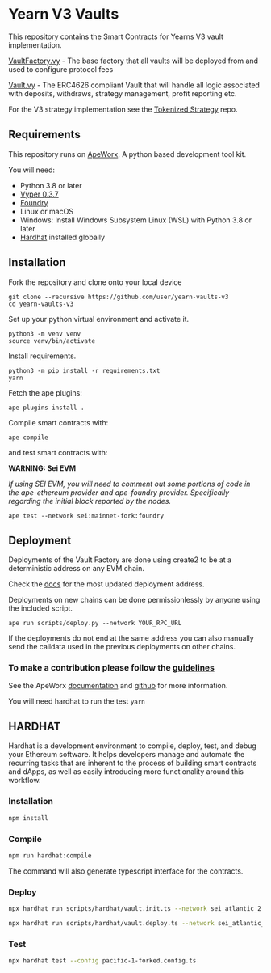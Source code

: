 # Yearn V3 Vaults

This repository contains the Smart Contracts for Yearns V3 vault implementation.

[VaultFactory.vy](contracts/VaultFactory.vy) - The base factory that all vaults will be deployed from and used to configure protocol fees

[Vault.vy](contracts/VaultV3.vy) - The ERC4626 compliant Vault that will handle all logic associated with deposits, withdraws, strategy management, profit reporting etc.

For the V3 strategy implementation see the [Tokenized Strategy](https://github.com/yearn/tokenized-strategy) repo.

## Requirements

This repository runs on [ApeWorx](https://www.apeworx.io/). A python based development tool kit.

You will need:
 - Python 3.8 or later
 - [Vyper 0.3.7](https://docs.vyperlang.org/en/stable/installing-vyper.html)
 - [Foundry](https://book.getfoundry.sh/getting-started/installation)
 - Linux or macOS
 - Windows: Install Windows Subsystem Linux (WSL) with Python 3.8 or later
 - [Hardhat](https://hardhat.org/) installed globally

## Installation

Fork the repository and clone onto your local device 

```
git clone --recursive https://github.com/user/yearn-vaults-v3
cd yearn-vaults-v3
```

Set up your python virtual environment and activate it.

```
python3 -m venv venv
source venv/bin/activate
```

Install requirements.

```
python3 -m pip install -r requirements.txt
yarn
```

Fetch the ape plugins:

```
ape plugins install .
```

Compile smart contracts with:

```
ape compile
```

and test smart contracts with:

**WARNING: Sei EVM**

_If using SEI EVM, you will need to comment out some portions of code in the  ape-ethereum provider and ape-foundry provider. Specifically regarding the initial block reported by the nodes._

```
ape test --network sei:mainnet-fork:foundry
```

## Deployment

Deployments of the Vault Factory are done using create2 to be at a deterministic address on any EVM chain.

Check the [docs](https://docs.yearn.fi/developers/v3/overview) for the most updated deployment address.

Deployments on new chains can be done permissionlessly by anyone using the included script.

```
ape run scripts/deploy.py --network YOUR_RPC_URL
```

If the deployments do not end at the same address you can also manually send the calldata used in the previous deployments on other chains.

### To make a contribution please follow the [guidelines](https://github.com/yearn/yearn-vaults-v3/bloc/master/CONTRIBUTING.md)

See the ApeWorx [documentation](https://docs.apeworx.io/ape/stable/) and [github](https://github.com/ApeWorX/ape) for more information.

You will need hardhat to run the test `yarn`


## HARDHAT

Hardhat is a development environment to compile, deploy, test, and debug your Ethereum software. It helps developers manage and automate the recurring tasks that are inherent to the process of building smart contracts and dApps, as well as easily introducing more functionality around this workflow.

### Installation

```bash
npm install
```

### Compile

```bash
npm run hardhat:compile
```

The command will also generate typescript interface for the contracts.

### Deploy

```bash
npx hardhat run scripts/hardhat/vault.init.ts --network sei_atlantic_2
```

```bash
npx hardhat run scripts/hardhat/vault.deploy.ts --network sei_atlantic_2
```

### Test

```bash
npx hardhat test --config pacific-1-forked.config.ts
```